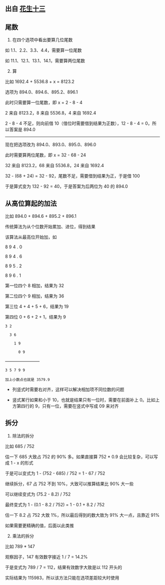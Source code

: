 ## 出自 [花生十三](https://www.bilibili.com/video/av31068315/?p=2)

## 尾数

1. 在四个选项中看出要算几位尾数

如 1.1、2.2、3.3、4.4，需要算一位尾数

如 11.1、12.1、13.1、14.1，需要算两位尾数

2. 算

比如 1692.4 + 5536.8 + x = 8123.2

选项为 894.0、894.6、895.2、896.1

此时只需要算一位尾数，即 x = 2 - 8 - 4

2 来自 8123.2，8 来自 5536.8，4 来自 1692.4

2 - 8 - 4 不足，则向前借 10（借位时需要借到结果为正数），12 - 8 - 4 = 0，所以答案是 894.0

---

现在把选项改为 894.0、893.0、895.0、896.0

此时需要算两位尾数，即 x = 32 - 68 - 24

32 来自 8123.2，68 来自 5536.8，24 来自 1692.4

32 - (68 + 24) = 32 - 92，尾数不足，需要借到结果为正，于是借 100

于是算式变为 132 - 92 = 40，于是答案为后两位为 40 的 894.0

## 从高位算起的加法

比如 894.0 + 894.6 + 895.2 + 896.1

传统算法为从个位数开始累加、进位，得到结果

该算法从最高位开始加，如

8 9 4 . 0

8 9 4 . 6

8 9 5 . 2

8 9 6 . 1

第一位四个 8 相加，结果为 32

第二位四个 9 相加，结果为 36

第三位 4 + 4 + 5 + 6，结果为 19

第四位 0 + 6 + 2 + 1，结果为 9

    3 2

      3 6

        1 9
  
          0 9

————————

    3 5 7 9 9

    加上小数点也就是 3579.9


- 列竖式时需要右对齐，这样可以解决相加项不同位数的问题

- 竖式某行如果和小于 10，也就是结果只有一位时，需要在前面补上 0。比如上方第四行的 9，只有一位，需要在竖式中写成 09 来对齐

## 拆分

1. 除法的拆分

比如 685 / 752

估一下 685 大致占 752 的 90% 多。如果直接算 752 * 0.9 会比较复杂，可以写成 1 - x 的形式

于是可以变式为 1 - (752 - 685) / 752 = 1 - 67 / 752

继续拆分，67 占 752 不到 10%，大致可以推算结果比 90% 大一些

可以继续变式为 (75.2 - 8.2) / 752

最终变式为 1 - (0.1 - 8.2 / 752) = 1 - 0.1 + 8.2 / 752

估一下 8.2 占 752 大致 1%，所以最后得到的数大致为 91% 大一点，且靠近 91%

如果需要更精确的值，后面以此类推

2. 乘法的拆分

比如 789 * 147

观察因子，147 有效数字接近 1 / 7 = 14.2%

于是变式为 789 / 7 = 112，结果有效数字大致是以 112 开头的

实际结果为 115983，所以该方法只能在选项差距较大时使用